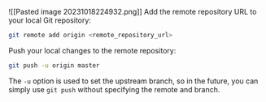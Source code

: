 ![[Pasted image 20231018224932.png]]
Add the remote repository URL to your local Git repository:
```bash
git remote add origin <remote_repository_url>
```
Push your local changes to the remote repository:
```bash
git push -u origin master

```
The `-u` option is used to set the upstream branch, so in the future, you can simply use `git push` without specifying the remote and branch.